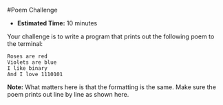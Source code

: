 #Poem Challenge

* **Estimated Time:** 10 minutes

Your challenge is to write a program that prints out the following poem to the terminal:

```
Roses are red
Violets are blue
I like binary
And I love 1110101
```

**Note:** What matters here is that the formatting is the same. Make sure the poem prints out line by line as shown here.
